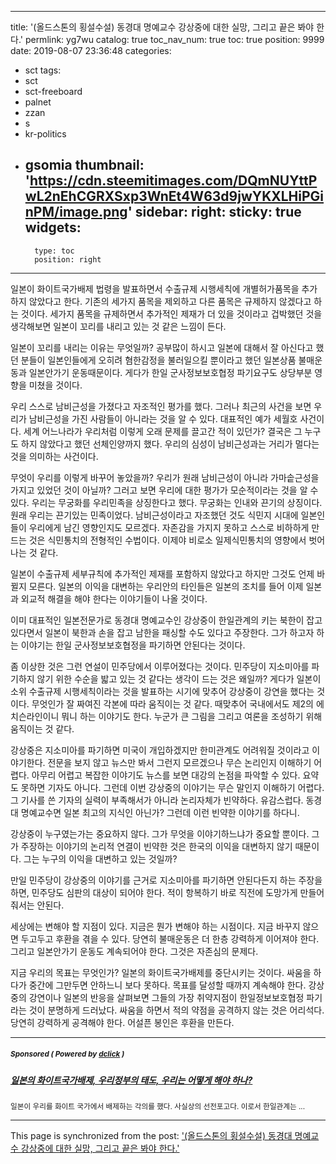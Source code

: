 
---
title: '(올드스톤의 횡설수설) 동경대 명예교수 강상중에 대한 실망, 그리고 끝은 봐야 한다.'
permlink: yg7wu
catalog: true
toc_nav_num: true
toc: true
position: 9999
date: 2019-08-07 23:36:48
categories:
- sct
tags:
- sct
- sct-freeboard
- palnet
- zzan
- s
- kr-politics
- gsomia
thumbnail: 'https://cdn.steemitimages.com/DQmNUYttPwL2nEhCGRXSxp3WnEt4W63d9jwYKXLHiPGinPM/image.png'
sidebar:
    right:
        sticky: true
widgets:
    -
        type: toc
        position: right
---


일본이 화이트국가배제 법령을 발표하면서 수출규제 시행세칙에 개별허가품목을 추가하지 않았다고 한다. 기존의 세가지 품목을 제외하고 다른 품목은 규제하지 않겠다고 하는 것이다. 세가지 품목을 규제하면서 추가적인 제재가 더 있을 것이라고 겁박했던 것을 생각해보면 일본이 꼬리를 내리고 있는 것 같은 느낌이 든다. 

일본이 꼬리를 내리는 이유는 무엇일까? 공부많이 하시고 일본에 대해서 잘 아신다고 했던 분들이 일본인들에게 오히려 혐한감정을 불러일으킬 뿐이라고 했던 일본상품 불매운동과 일본안가기 운동때문이다. 게다가 한일 군사정보보호협정 파기요구도 상당부분 영향을 미쳤을 것이다. 

우리 스스로 남비근성을 가졌다고 자조적인 평가를 했다. 그러나 최근의 사건을 보면 우리가 남비근성을 가진 사람들이 아니라는 것을 알 수 있다. 대표적인 예가 세월호 사건이다. 세계 어느나라가 우리처럼 이렇게 오래 문제를 끌고간 적이 있던가? 결국은 그 누구도 하지 않았다고 했던 선체인양까지 했다. 우리의 심성이 남비근성과는 거리가 멀다는 것을 의미하는 사건이다. 

무엇이 우리를 이렇게 바꾸어 놓았을까? 우리가 원래 남비근성이 아니라 가마솥근성을 가지고 있었던 것이 아닐까? 그러고 보면 우리에 대한 평가가 모순적이라는 것을 알 수 있다. 우리는 무궁화를 우리민족을 상징한다고 했다. 무궁화는 인내와 끈기의 상징이다. 원래 우리는 끈기있는 민족이었다. 남비근성이라고 자조했던 것도 식민지 시대에 일본인들이 우리에게 남긴 영향인지도 모르겠다. 자존감을 가지지 못하고 스스로 비하하게 만드는 것은 식민통치의 전형적인 수법이다. 이제야 비로소 일제식민통치의 영향에서 벗어나는 것 같다. 

일본이 수출규제 세부규칙에 추가적인 제재를 포함하지 않았다고 하지만 그것도 언제 바뀔지 모른다. 일본의 이익을 대변하는 우리안의 타인들은 일본의 조치를 들어 이제 일본과 외교적 해결을 해야 한다는 이야기들이 나올 것이다. 

이미 대표적인 일본전문가로 동경대 명예교수인 강상중이 한일관계의 키는 북한이 잡고 있다면서 일본이 북한과 손을 잡고 남한을 패싱할 수도 있다고 주장한다. 그가 하고자 하는 이야기는 한일 군사정보보호협정을 파기하면 안된다는 것이다. 

좀 이상한 것은 그런 연설이 민주당에서 이루어졌다는 것이다. 민주당이 지소미아를 파기하지 않기 위한 수순을 밟고 있는 것 같다는 생각이 드는 것은 왜일까? 게다가 일본이 소위 수출규제 시행세칙이라는 것을 발표하는 시기에 맞추어 강상중이 강연을 했다는 것이다. 무엇인가 잘 짜여진 각본에 따라 움직이는 것 같다. 때맞추어 국내에서도 제2의 에치슨라인이니 뭐니 하는 이야기도 한다. 누군가 큰 그림을 그리고 여론을 조성하기 위해 움직이는 것 같다. 

강상중은 지소미아를 파기하면 미국이 개입하겠지만 한미관계도 어려워질 것이라고 이야기한다. 전문을 보지 않고 뉴스만 봐서 그런지 모르겠으나 무슨 논리인지 이해하기 어렵다. 아무리 어렵고 복잡한 이야기도 뉴스를 보면 대강의 논점을 파악할 수 있다. 요약도 못하면 기자도 아니다. 그런데 이번 강상중의 이야기는 무슨 말인지 이해하기 어렵다. 그 기사를 쓴 기자의 실력이 부족해서가 아니라 논리자체가 빈약하다. 유감스럽다. 동경대 명예교수면 일본 최고의 지식인 아닌가? 그런데 이런 빈약한 이야기를 하다니. 

강상중이 누구였는가는 중요하지 않다. 그가 무엇을 이야기하느냐가 중요할 뿐이다. 그가 주장하는 이야기의 논리적 연결이 빈약한 것은 한국의 이익을 대변하지 않기 때문이다. 그는 누구의 이익을 대변하고 있는 것일까? 

만일 민주당이 강상중의 이야기를 근거로 지소미아를 파기하면 안된다든지 하는 주장을 하면, 민주당도 심판의 대상이 되어야 한다. 적이 항복하기 바로 직전에 도망가게 만들어줘서는 안된다.   

세상에는 변해야 할 지점이 있다. 지금은 뭔가 변해야 하는 시점이다. 지금 바꾸지 않으면 두고두고 후환을 겪을 수 있다. 당연히 불매운동은 더 한층 강력하게 이어져야 한다. 그리고 일본안가기 운동도 계속되어야 한다. 그것은 자존심의 문제다. 

지금 우리의 목표는 무엇인가? 일본의 화이트국가배제를 중단시키는 것이다. 싸움을 하다가 중간에 그만두면 안하느니 보다 못하다. 목표를 달성할 때까지 계속해야 한다. 강상중의 강연이나 일본의 반응을 살펴보면 그들의 가장 취약지점이 한일정보보호협정 파기라는 것이 분명하게 드러났다. 싸움을 하면서 적의 약점을 공격하지 않는 것은 어리석다. 당연히 강력하게 공격해야 한다. 어설픈 봉인은 후환을 만든다.

---

#####  <sub> **Sponsored ( Powered by [dclick](https://www.dclick.io) )** </sub>
##### [일본의 화이트국가배제, 우리정부의 태도, 우리는 어떻게 해야 하나?](https://api.dclick.io/v1/c?x=eyJhbGciOiJIUzI1NiIsInR5cCI6IkpXVCJ9.eyJjIjoib2xkc3RvbmUiLCJzIjoieWc3d3UiLCJhIjpbInQtMjAxOCJdLCJ1cmwiOiJodHRwOi8vb2xkc3RvbmUuZG90aG9tZS5jby5rci9qYXBhbi13aGl0ZW5hdGlvbi1leGNsdXNpb24ta29yZWEvIiwiaWF0IjoxNTY1MjIxMTkwLCJleHAiOjE4ODA1ODExOTB9.qhFFp7OMTi8GAQyyzgfClEorkXDQcnlTr15HPIhwWIA)
<sup>일본이 우리를 화이트 국가에서 배제하는 각의를 했다. 사실상의 선전포고다. 이로서 한일관계는 ...</sup>


- - -

This page is synchronized from the post: ['(올드스톤의 횡설수설) 동경대 명예교수 강상중에 대한 실망, 그리고 끝은 봐야 한다.'](https://steemit.com/@oldstone/yg7wu)
